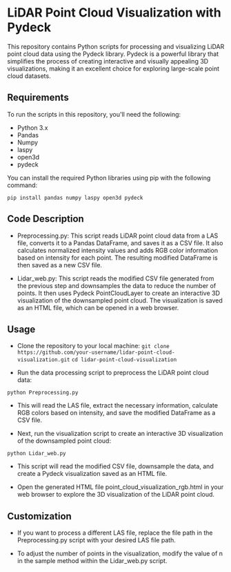 # LiDAR Point Cloud Visualization with Pydeck

This repository contains Python scripts for processing and visualizing LiDAR point cloud data using the Pydeck library. Pydeck is a powerful library that simplifies the process of creating interactive and visually appealing 3D visualizations, making it an excellent choice for exploring large-scale point cloud datasets.

## Requirements

To run the scripts in this repository, you'll need the following:

- Python 3.x
- Pandas
- Numpy
- laspy
- open3d
- pydeck

You can install the required Python libraries using pip with the following command:

`pip install pandas numpy laspy open3d pydeck`

## Code Description

- Preprocessing.py: This script reads LiDAR point cloud data from a LAS file, converts it to a Pandas DataFrame, and saves it as a CSV file. It also calculates normalized intensity values and adds RGB color information based on intensity for each point. The resulting modified DataFrame is then saved as a new CSV file.

- Lidar_web.py: This script reads the modified CSV file generated from the previous step and downsamples the data to reduce the number of points. It then uses Pydeck PointCloudLayer to create an interactive 3D visualization of the downsampled point cloud. The visualization is saved as an HTML file, which can be opened in a web browser.

## Usage
- Clone the repository to your local machine:
`git clone https://github.com/your-username/lidar-point-cloud-visualization.git`
`cd lidar-point-cloud-visualization`

- Run the data processing script to preprocess the LiDAR point cloud data:

`python Preprocessing.py`

- This will read the LAS file, extract the necessary information, calculate RGB colors based on intensity, and save the modified DataFrame as a CSV file.

- Next, run the visualization script to create an interactive 3D visualization of the downsampled point cloud:

`python Lidar_web.py`

- This script will read the modified CSV file, downsample the data, and create a Pydeck visualization saved as an HTML file.

- Open the generated HTML file point_cloud_visualization_rgb.html in your web browser to explore the 3D visualization of the LiDAR point cloud.

## Customization
- If you want to process a different LAS file, replace the file path in the Preprocessing.py script with your desired LAS file path.

- To adjust the number of points in the visualization, modify the value of n in the sample method within the Lidar_web.py script.
